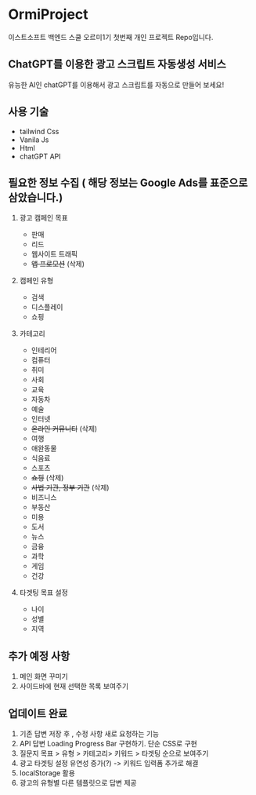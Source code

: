 # OrmiProject

이스트소프트 백엔드 스쿨 오르미1기 첫번째 개인 프로젝트 Repo입니다.

## ChatGPT를 이용한 광고 스크립트 자동생성 서비스

유능한 AI인 chatGPT를 이용해서 광고 스크립트를 자동으로 만들어 보세요!

## 사용 기술

-   tailwind Css
-   Vanila Js
-   Html
-   chatGPT API

## 필요한 정보 수집 ( 해당 정보는 Google Ads를 표준으로 삼았습니다.)

1. 광고 캠페인 목표

    - 판매
    - 리드
    - 웹사이트 트래픽
    - ~~앱 프로모션~~ (삭제)

2. 캠페인 유형

    - 검색
    - 디스플레이
    - 쇼핑

3. 카테고리

    - 인테리어
    - 컴퓨터
    - 취미
    - 사회
    - 교육
    - 자동차
    - 예술
    - 인터넷
    - ~~온라인 커뮤니티~~ (삭제)
    - 여행
    - 애완동물
    - 식음료
    - 스포츠
    - ~~쇼핑~~ (삭제)
    - ~~사법 기관, 정부 기관~~ (삭제)
    - 비즈니스
    - 부동산
    - 미용
    - 도서
    - 뉴스
    - 금융
    - 과학
    - 게임
    - 건강

4. 타겟팅 목표 설정

    - 나이
    - 성별
    - 지역

## 추가 예정 사항

1.  메인 화면 꾸미기
2.  사이드바에 현재 선택한 목록 보여주기

## 업데이트 완료

1. 기존 답변 저장 후 , 수정 사항 새로 요청하는 기능
2. API 답변 Loading Progress Bar 구현하기. 단순 CSS로 구현
3. 질문지 목표 > 유형 > 카테고리> 키워드 > 타겟팅 순으로 보여주기
4. 광고 타겟팅 설정 유연성 증가(?) -> 키워드 입력폼 추가로 해결
5. localStorage 활용
6. 광고의 유형별 다른 템플릿으로 답변 제공
